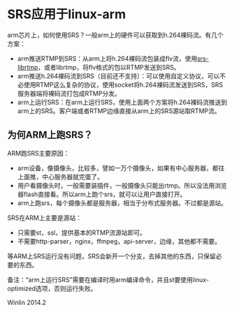 # SRS应用于linux-arm

arm芯片上，如何使用SRS？一般arm上的硬件可以获取到h.264裸码流。有几个方案：
* arm推送RTMP到SRS：从arm上将h.264裸码流包装成flv流，使用[srs-librtmp](https://github.com/winlinvip/simple-rtmp-server/wiki/SrsLibrtmp)，或者librtmp，将flv格式的包以RTMP发送到SRS。
* arm推送h.264裸码流到SRS（目前还不支持）：可以使用自定义协议，可以不必使用RTMP这么复杂的协议，使用socket将h.264裸码流发送到SRS，SRS服务器端将裸码流打包成RTMP分发。
* arm上运行SRS：在arm上运行SRS，使用上面两个方案将h.264裸码流推送到arm上的SRS。客户端或者RTMP边缘直接从arm上的SRS源站取RTMP流。

## 为何ARM上跑SRS？

ARM跑SRS主要原因：
* arm设备，像摄像头，比较多，譬如一万个摄像头，如果有中心服务器，都往上面推，中心服务器就完蛋了。
* 用户看摄像头时，一般需要装插件，一般摄像头只能出rtmp。所以没法用浏览器flash直接看。所以arm上跑个srs，就可以让用户直接打开。
* arm上跑srs，每个摄像头都是服务器，相当于分布式服务器。不过都是源站。

SRS在ARM上主要是源站：
* 只需要st，ssl，提供基本的RTMP流源站即可。
* 不需要http-parser，nginx，ffmpeg，api-server，边缘，其他都不需要。

等ARM上SRS运行没有问题，SRS会新开一个分支，去掉其他的东西，只保留必要的东西。

备注：“arm上运行SRS”需要在编译时用arm编译命令，并且st要使用linux-optimized选项，否则运行失败。

Winlin 2014.2